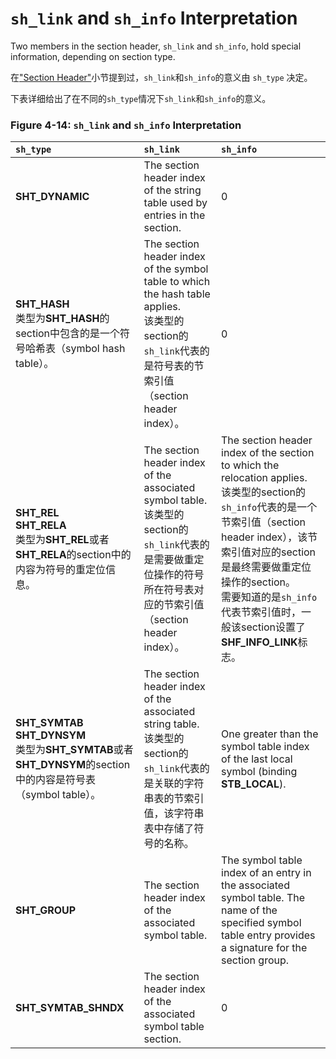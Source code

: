 # `sh_link` and `sh_info` Interpretation

Two members in the section header, `sh_link` and `sh_info`, hold special information, depending on section type.

在["Section Header"](https://github.com/astrotycoon/Executable-And-Linking-Format-ELF/blob/main/10.%20Section%20Header.md)小节提到过，`sh_link`和`sh_info`的意义由 `sh_type` 决定。

下表详细给出了在不同的`sh_type`情况下`sh_link`和`sh_info`的意义。

### Figure 4-14: `sh_link` and `sh_info` Interpretation

`sh_type`|	`sh_link`|	`sh_info`
|:-|:-|:-|
**SHT_DYNAMIC**|	The section header index of the string table used by entries in the section.	|0
**SHT_HASH**<br>类型为**SHT_HASH**的section中包含的是一个符号哈希表（symbol hash table）。|	The section header index of the symbol table to which the hash table applies.<br>该类型的section的`sh_link`代表的是符号表的节索引值（section header index）。	|0
**SHT_REL**<br>**SHT_RELA**<br>类型为**SHT_REL**或者**SHT_RELA**的section中的内容为符号的重定位信息。|	The section header index of the associated symbol table.<br>该类型的section的`sh_link`代表的是需要做重定位操作的符号所在符号表对应的节索引值（section header index）。|	The section header index of the section to which the relocation applies.<br>该类型的section的`sh_info`代表的是一个节索引值（section header index），该节索引值对应的section是最终需要做重定位操作的section。<br>需要知道的是`sh_info`代表节索引值时，一般该section设置了**SHF_INFO_LINK**标志。
**SHT_SYMTAB**<br>**SHT_DYNSYM**<br>类型为**SHT_SYMTAB**或者**SHT_DYNSYM**的section中的内容是符号表（symbol table）。|	The section header index of the associated string table.<br>该类型的section的`sh_link`代表的是关联的字符串表的节索引值，该字符串表中存储了符号的名称。|	One greater than the symbol table index of the last local symbol (binding **STB_LOCAL**).
**SHT_GROUP**|	The section header index of the associated symbol table.|	The symbol table index of an entry in the associated symbol table. The name of the specified symbol table entry provides a signature for the section group.
**SHT_SYMTAB_SHNDX**|	The section header index of the associated symbol table section.|	0

